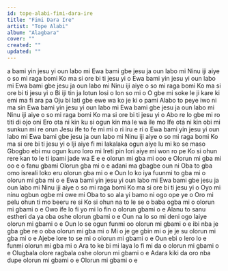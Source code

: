 ```yaml
---
id: tope-alabi-fimi-dara-ire
title: "Fimi Dara Ire"
artist: "Tope Alabi"
album: "Alagbara"
cover: ""
created: ""
updated: ""
---
```


a bami yin jesu yi oun labo mi
Ewa bami gbe jesu ja oun labo mi
Ninu iji aiye o so mi raga bomi
Ko ma si ore bi ti jesu yi o
Ewa bami yin jesu yi oun labo mi
Ewa bami gbe jesu ja oun labo mi
Ninu iji aiye o so mi raga bomi
Ko ma si ore bi ti jesu yi o
Bi iji tin ja lotun losi o lon so mi o
O gbe mi soke le ji kare ki emi ma fi ara pa
Oju bi lati gbe ewe wa ko je ki o pami
Alabo to peye iwo ni ma sin
Ewa bami yin jesu yi oun labo mi
Ewa bami gbe jesu ja oun labo mi
Ninu iji aiye o so mi raga bomi
Ko ma si ore bi ti jesu yi o
Abo re lo gbe mi ro titi di ojo oni
Ero ota ni kin ku si ogun kin ma le wa ile mo
Ife ota ni kin obi mi sunkun mi re orun
Jesu ife to fe mi mi o ri iru e ri o
Ewa bami yin jesu yi oun labo mi
Ewa bami gbe jesu ja oun labo mi
Ninu iji aiye o so mi raga bomi
Ko ma si ore bi ti jesu yi o
Iji aiye fi mi lakalaka ogun aiye lu mi ko se maso
Gbogbo ebi mu ogun kuro loro mi
Ireti pin lori aiye mi won ro pe
Ko si ohun rere kan to le ti ipami jade wa
E e e olorun mi gba mi ooo e
Olorun mi gba mi oo e o fanu gbami
Olorun gba mi o e adani ma gbagbe oun ni
Oba to gba omo isreali loko eru olorun gba mi o e
Oun lo ko iya fuunmi to gba mi o olorun mi gba mi o e
Ewa bami yin jesu yi oun labo mi
Ewa bami gbe jesu ja oun labo mi
Ninu iji aiye o so mi raga bomi
Ko ma si ore bi ti jesu yi o
Oyo mi ninu ogbun ogbe mi owe mi
Oba to so ala yi bamo ni ogo ope ye o
Oro mi pelu ohun ti mo beeru re si
Ko si ohun na to le se o baba ogba mi o olorun mi gbami o e
Owo ife lo fi yo mi lo fin o olorun gbami o e
Alanu to sanu estheri da ya oba oshe olorun gbami o e
Oun na lo so mi deni ogo laiye olorun mi gbami o e
Oun lo se ogun funmi oo olorun mi gbami o e
ibi nba je gba gbe re o oba olorun mi gba mi o
Mi o je ge gbin mi o je je su olorun mi gba mi o e
Ajebe lore to se mi o olorun mi gbami o e
Oun ebi o lero lo e funmi olorun mi gba mi o
Ara to ke bi mi laya lo fi mi da o olorun mi gbami o e
Olugbala olore ragbala oshe olorun mi gbami o e
Adara kiki da oro nba dupe olorun mi gbami o e
Olorun mi gbami o e
